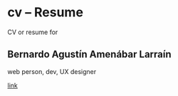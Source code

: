 # cv – Resume

CV or resume for 

## Bernardo Agustín Amenábar Larraín

web person, dev, UX designer

[link](http://iminabar.com)
